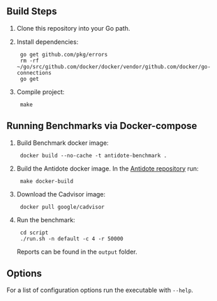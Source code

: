 
## Build Steps

1. Clone this repository into your Go path.
2. Install dependencies:

		go get github.com/pkg/errors
		rm -rf ~/go/src/github.com/docker/docker/vendor/github.com/docker/go-connections
		go get

3. Compile project:

		make


## Running Benchmarks via Docker-compose


1. Build Benchmark docker image:

		docker build --no-cache -t antidote-benchmark .

2. Build the Antidote docker image. In the [Antidote repository](https://github.com/AntidoteDB/antidote) run:

		make docker-build

3. Download the Cadvisor image:

		docker pull google/cadvisor

4. Run the benchmark:

		cd script
		./run.sh -n default -c 4 -r 50000

	Reports can be found in the `output` folder.

## Options

For a list of configuration options run the executable with `--help`.